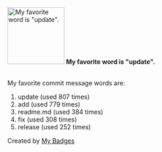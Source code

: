 <img src="https://my-badges.github.io/my-badges/favorite-word.png" alt="My favorite word is &quot;update&quot;." title="My favorite word is &quot;update&quot;." width="128">
<strong>My favorite word is &quot;update&quot;.</strong>
<br><br>

My favorite commit message words are:

1. update (used 807 times)
2. add (used 779 times)
3. readme.md (used 384 times)
4. fix (used 308 times)
5. release (used 252 times)


Created by <a href="https://github.com/my-badges/my-badges">My Badges</a>